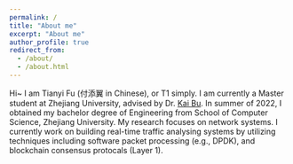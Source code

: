 ```yaml
---
permalink: /
title: "About me"
excerpt: "About me"
author_profile: true
redirect_from: 
  - /about/
  - /about.html
---
```


Hi~ I am Tianyi Fu (付添翼 in Chinese), or T1 simply. I am currently a Master student at Zhejiang University, advised by Dr. [Kai Bu](https://list.zju.edu.cn/kaibu/). In summer of 2022, I obtained my bachelor degree of Engineering from School of Computer Science, Zhejiang University. 
My research focuses on network systems. I currently work on building real-time traffic analysing systems by utilizing techniques including software packet processing (e.g., DPDK), and blockchain consensus protocals (Layer 1).
